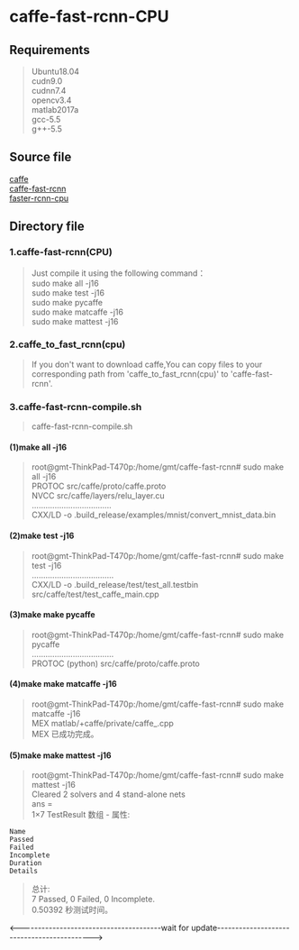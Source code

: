 caffe-fast-rcnn-CPU
=========
Requirements
---------
> Ubuntu18.04   
> cudn9.0  
> cudnn7.4  
> opencv3.4   
> matlab2017a   
> gcc-5.5            
> g++-5.5                  

Source file
---------
[caffe](https://github.com/BVLC/caffe)  
[caffe-fast-rcnn](https://github.com/rbgirshick/caffe-fast-rcnn/tree/faster-rcnn-upstream-33f2445)  
[faster-rcnn-cpu](https://github.com/neuleaf/faster-rcnn-cpu)  

Directory file
---------
### 1.caffe-fast-rcnn(CPU)    
>Just compile it using the following command：    
>sudo make all -j16     
>sudo make test -j16    
>sudo make pycaffe     
>sudo make matcaffe -j16    
>sudo make mattest -j16    
### 2.caffe_to_fast_rcnn(cpu)     
>If you don't want to download caffe,You can copy files to your corresponding path from 'caffe_to_fast_rcnn(cpu)' to 'caffe-fast-rcnn'.      
### 3.caffe-fast-rcnn-compile.sh    
>caffe-fast-rcnn-compile.sh     
     
#### (1)make all -j16      
> root@gmt-ThinkPad-T470p:/home/gmt/caffe-fast-rcnn# sudo make all -j16     
> PROTOC src/caffe/proto/caffe.proto       
> NVCC src/caffe/layers/relu_layer.cu      
> ...................................        
> CXX/LD -o .build_release/examples/mnist/convert_mnist_data.bin       

#### (2)make test -j16         
> root@gmt-ThinkPad-T470p:/home/gmt/caffe-fast-rcnn# sudo make test -j16       
> ....................................          
> CXX/LD -o .build_release/test/test_all.testbin src/caffe/test/test_caffe_main.cpp    
    
#### (3)make make pycaffe      
> root@gmt-ThinkPad-T470p:/home/gmt/caffe-fast-rcnn# sudo make pycaffe    
> ....................................         
> PROTOC (python) src/caffe/proto/caffe.proto     

#### (4)make make matcaffe -j16      
> root@gmt-ThinkPad-T470p:/home/gmt/caffe-fast-rcnn# sudo make matcaffe -j16   
> MEX matlab/+caffe/private/caffe_.cpp   
> MEX 已成功完成。

#### (5)make make mattest -j16      
> root@gmt-ThinkPad-T470p:/home/gmt/caffe-fast-rcnn# sudo make mattest -j16      
> Cleared 2 solvers and 4 stand-alone nets           
> ans =      
> 1×7 TestResult 数组 - 属性:   
 
    Name     
    Passed     
    Failed   
    Incomplete   
    Duration   
    Details   
    
> 总计:    
>    7 Passed, 0 Failed, 0 Incomplete.    
>    0.50392 秒测试时间。     


<---------------------------------------wait for update------------------------------------------->      
  
